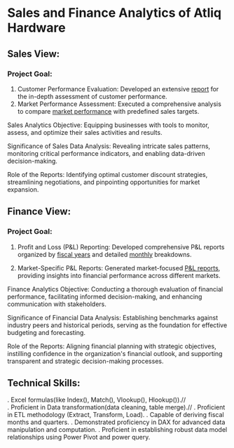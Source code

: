 # Sales and Finance Analytics of Atliq Hardware
## Sales View:
### Project Goal: 
1. Customer Performance Evaluation: Developed an extensive [report](https://github.com/Amit-20-gr/Sales-and-Finance-of-Atliq-Hardware/blob/main/Customer%20Performance%20Report.pdf) for the in-depth assessment of customer performance.
2. Market Performance Assessment: Executed a comprehensive analysis to compare [market performance](https://github.com/Amit-20-gr/Sales-and-Finance-of-Atliq-Hardware/blob/main/Market%20performance%20Vs%20Target%20Report.pdf) with predefined sales targets.

Sales Analytics Objective: Equipping businesses with tools to monitor, assess, and optimize their sales activities and results.

Significance of Sales Data Analysis: Revealing intricate sales patterns, monitoring critical performance indicators, and enabling data-driven decision-making.

Role of the Reports: Identifying optimal customer discount strategies, streamlining negotiations, and pinpointing opportunities for market expansion.
## Finance View:
### Project Goal:
1. Profit and Loss (P&L) Reporting: Developed comprehensive P&L reports organized by [fiscal years](https://github.com/Amit-20-gr/Sales-and-Finance-of-Atliq-Hardware/blob/main/P%26L%20by%20fiscal%20year.pdf) and detailed [monthly](https://github.com/Amit-20-gr/Sales-and-Finance-of-Atliq-Hardware/blob/main/P%26L%20Statement%20by%20Months.pdf) breakdowns.

2. Market-Specific P&L Reports: Generated market-focused [P&L reports](https://github.com/Amit-20-gr/Sales-and-Finance-of-Atliq-Hardware/blob/main/P%26L%20Statement%20by%20Markets.pdf), providing insights into financial performance across different markets.

Finance Analytics Objective: Conducting a thorough evaluation of financial performance, facilitating informed decision-making, and enhancing communication with stakeholders.

Significance of Financial Data Analysis: Establishing benchmarks against industry peers and historical periods, serving as the foundation for effective budgeting and forecasting.

Role of the Reports: Aligning financial planning with strategic objectives, instilling confidence in the organization's financial outlook, and supporting transparent and strategic decision-making processes.
## Technical Skills:
 . Excel formulas(like Index(), Match(), Vlookup(), Hlookup()).//  
 . Proficient in Data transformation(data cleaning, table merge).//
 . Proficient in ETL methodology (Extract, Transform, Load).
 . Capable of deriving fiscal months and quarters.
 . Demonstrated proficiency in DAX for advanced data manipulation and computation.
 . Proficient in establishing robust data model relationships using Power Pivot and power query.
